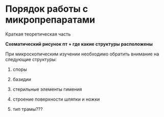 # Порядок работы с микропрепаратами

  
Kраткая теоретическая часть

**Схематический рисунок пт + где какие структуры расположены**

При микроскопическим изучении необходимо обратить внимание на следующие структуры:

1. споры

2. базидии

3. стерильные элементы гимения

4. строение поверхности шляпки и ножки

5. тип трамы???

